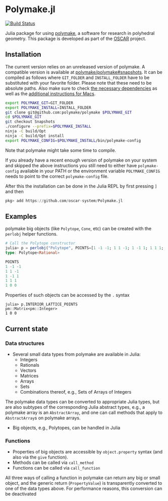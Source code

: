 # Polymake.jl

[![Build Status](https://travis-ci.com/oscar-system/Polymake.jl.svg?branch=master)](https://travis-ci.com/oscar-system/Polymake.jl)

Julia package for using [polymake](https://polymake.org/doku.php), a software for research in polyhedral geometry.
This package is developed as part of the [OSCAR](https://oscar.computeralgebra.de) project.

## Installation

The current version relies on an unreleased version of polymake. A compatible version is available at [polymake/polymake#snapshots](https://github.com/polymake/polymake/tree/Snapshots).
It can be compiled as follows where `GIT_FOLDER` and `INSTALL_FOLDER` have to be substituted with your favorite folder. Please note that these need to be absolute paths.
Also make sure to check [the necessary dependencies](https://polymake.org/doku.php/howto/install) as well as the [additional instructions for Macs](https://polymake.org/doku.php/howto/mac).
```sh
export POLYMAKE_GIT=GIT_FOLDER
export POLYMAKE_INSTALL=INSTALL_FOLDER
git clone git@github.com:polymake/polymake $POLYMAKE_GIT
cd $POLYMAKE_GIT
git checkout Snapshots
./configure --prefix=$POLYMAKE_INSTALL
ninja -C build/Opt
ninja -C build/Opt install
export POLYMAKE_CONFIG=$POLYMAKE_INSTALL/bin/polymake-config
```
Note that polymake might take some time to compile.

If you already have a recent enough version of polymake on your system and skipped the above instructions you still need to either have `polymake-config` available in your PATH or the environment variable `POLYMAKE_CONFIG` needs to point to the correct `polymake-config` file.

After this the installation can be done in the Julia REPL by first pressing `]` and then
```julia
pkg> add https://github.com/oscar-system/Polymake.jl
```

## Examples

polymake big objects (like `Polytope`, `Cone`, etc) can be created with the `perlobj` helper functions.
```julia
# Call the Polytope constructor
julia> p = perlobj("Polytope", POINTS=[1 -1 -1; 1 1 -1; 1 -1 1; 1 1 1; 1 0 0])
type: Polytope<Rational>

POINTS
1 -1 -1
1 1 -1
1 -1 1
1 1 1
1 0 0

```

Properties of such objects can be accessed by the `.` syntax
```
julia> p.INTERIOR_LATTICE_POINTS
pm::Matrix<pm::Integer>
1 0 0
```

## Current state

### Data structures

* Several small data types from polymake are available in Julia:
    * Integers
    * Rationals
    * Vectors
    * Matrices
    * Arrays
    * Sets
    * Combinations thereof, e.g., Sets of Arrays of Integers
 
The polymake data types can be converted to appropriate Julia types,
but are also subtypes of the corresponding Julia abstract types, e.g., a
polymake array is an `AbstractArray`, and one can call methods that
apply to `AbstractArray`s on polymake arrays.
* Big objects, e.g., Polytopes, can be handled in Julia

### Functions

* Properties of big objects are accessible by `object.property` syntax
(and also via the `give` function).
* Methods can be called via `call_method`
* Functions can be called via `call_function`

All three ways of calling a function in polymake can return any big or
small object, and the generic return (`PropertyValue`) is transparently
converted to one of the data types above. For performance reasons, this
conversion can be deactivated
